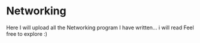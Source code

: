 # Networking

Here I will upload all the Networking program I have written... i will read
Feel free to explore :)
